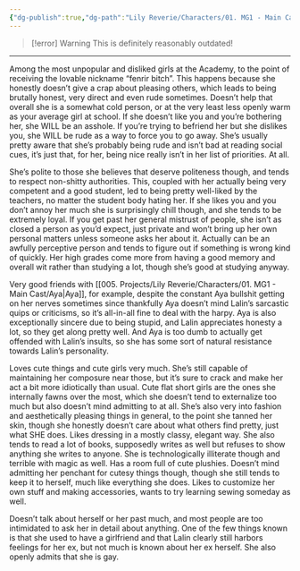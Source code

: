 ```yaml
---
{"dg-publish":true,"dg-path":"Lily Reverie/Characters/01. MG1 - Main Cast/Lalin.md","permalink":"/lily-reverie/characters/01-mg-1-main-cast/lalin/","created":"2024-01-20T03:06:50.397-03:00","updated":"2024-01-20T03:25:47.504-03:00"}
---
```


>[!error] Warning
>This is definitely reasonably outdated!

---

Among the most unpopular and disliked girls at the Academy, to the point of receiving the lovable nickname “fenrir bitch”. This happens because she honestly doesn’t give a crap about pleasing others, which leads to being brutally honest, very direct and even rude sometimes. Doesn’t help that overall she is a somewhat cold person, or at the very least less openly warm as your average girl at school. If she doesn’t like you and you’re bothering her, she WILL be an asshole. If you’re trying to befriend her but she dislikes you, she WILL be rude as a way to force you to go away. She’s usually pretty aware that she’s probably being rude and isn’t bad at reading social cues, it’s just that, for her, being nice really isn’t in her list of priorities. At all.

She’s polite to those she believes that deserve politeness though, and tends to respect non-shitty authorities. This, coupled with her actually being very competent and a good student, led to being pretty well-liked by the teachers, no matter the student body hating her. If she likes you and you don’t annoy her much she is surprisingly chill though, and she tends to be extremely loyal. If you get past her general mistrust of people, she isn’t as closed a person as you’d expect, just private and won’t bring up her own personal matters unless someone asks her about it. Actually can be an awfully perceptive person and tends to figure out if something is wrong kind of quickly. Her high grades come more from having a good memory and overall wit rather than studying a lot, though she’s good at studying anyway.

Very good friends with [[005. Projects/Lily Reverie/Characters/01. MG1 - Main Cast/Aya\|Aya]], for example, despite the constant Aya bullshit getting on her nerves sometimes since thankfully Aya doesn’t mind Lalin’s sarcastic quips or criticisms, so it’s all-in-all fine to deal with the harpy. Aya is also exceptionally sincere due to being stupid, and Lalin appreciates honesty a lot, so they get along pretty well. And Aya is too dumb to actually get offended with Lalin’s insults, so she has some sort of natural resistance towards Lalin’s personality.

Loves cute things and cute girls very much. She’s still capable of maintaining her composure near those, but it’s sure to crack and make her act a bit more idiotically than usual. Cute flat short girls are the ones she internally fawns over the most, which she doesn’t tend to externalize too much but also doesn’t mind admitting to at all. She’s also very into fashion and aesthetically pleasing things in general, to the point she tanned her skin, though she honestly doesn’t care about what others find pretty, just what SHE does. Likes dressing in a mostly classy, elegant way. She also tends to read a lot of books, supposedly writes as well but refuses to show anything she writes to anyone. She is technologically illiterate though and terrible with magic as well. Has a room full of cute plushies. Doesn’t mind admitting her penchant for cutesy things though, though she still tends to keep it to herself, much like everything she does. Likes to customize her own stuff and making accessories, wants to try learning sewing someday as well.

Doesn’t talk about herself or her past much, and most people are too intimidated to ask her in detail about anything. One of the few things known is that she used to have a girlfriend and that Lalin clearly still harbors feelings for her ex, but not much is known about her ex herself. She also openly admits that she is gay.